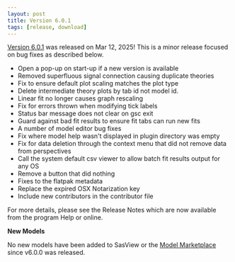 ```yaml
---
layout: post
title: Version 6.0.1
tags: [release, download]
---
```


[Version 6.0.1](https://github.com/SasView/sasview/releases/tag/v6.0.1) was
released on Mar 12, 2025! This is a minor release focused on bug fixes as described below.

* Open a pop-up on start-up if a new version is available
* Removed superfluous signal connection causing duplicate theories
* Fix to ensure default plot scaling matches the plot type
* Delete intermediate theory plots by tab id not model id.
* Linear fit no longer causes graph rescaling
* Fix for errors thrown when modifying tick labels
* Status bar message does not clear on gsc exit
* Guard against bad fit results to ensure fit tabs can run new fits
* A number of model editor bug fixes
* Fix where model help wasn't displayed in plugin directory was empty
* Fix for data deletion through the context menu that did not remove data from perspectives
* Call the system default csv viewer to allow batch fit results output for any OS
* Remove a button that did nothing
* Fixes to the flatpak metadata
* Replace the expired OSX Notarization key
* Include new contributors in the contributor file

For more details, please see the Release Notes which are now available from the program Help or online.

**New Models**

No new models have been added to SasView or the [Model Marketplace](https://marketplace.sasview.org/) 
since v6.0.0 was released.

